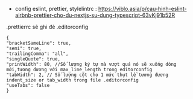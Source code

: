 - config eslint, prettier, stylelintrc : https://viblo.asia/p/cau-hinh-eslint-airbnb-prettier-cho-du-nextjs-su-dung-typescript-63vKj91b52R

.prettierrc sẽ ghi đè .editorconfig
```
{
"bracketSameLine": true,
"semi": true,
"trailingComma": "all",
"singleQuote": true,
"printWidth": 80, //Số lượng ký tự mà vượt quá nó sẽ xuống dòng mới,tương đương với max_line_length trong editorconfig
"tabWidth": 2, // Số lượng cột cho 1 mức thụt lề tương đương indent_size or tab_width trong file .editorconfig
"useTabs": false
}
```
